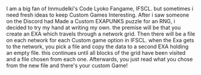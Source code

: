 I am a big fan of Immudelki's Code Lyoko Fangame, IFSCL.
but sometimes i need fresh ideas to keep Custom Games Interesting.
After i saw someone on the Discord had Made a Custom EXAPUNKS puzzle
for an RNG, i decided to try my hand at writing my own. the premise will be that
you create an EXA which travels through a network grid. Then there will be a file on each network
for each Custom game option in IFSCL. when the Exa gets to the network, you pick a file and copy the data to a second EXA holding an empty file.
this continues until all blocks of the grid have been visited and a file chosen from each one. Afterwards, you just read what you chose from the new file and there's your custom Game!
